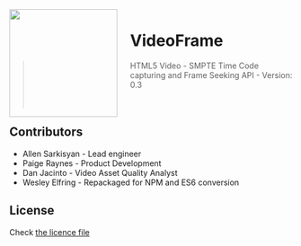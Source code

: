 <img src="http://i.imgur.com/ahsHVk5.png" align="left" width="192px" height="192px"/>
<img align="left" width="0" height="192px" hspace="10"/>

# VideoFrame
> HTML5 Video - SMPTE Time Code capturing and Frame Seeking API - Version: 0.3
<br><br><br>

## Contributors
* Allen Sarkisyan - Lead engineer
* Paige Raynes - Product Development
* Dan Jacinto - Video Asset Quality Analyst
* Wesley Elfring - Repackaged for NPM and ES6 conversion

## License
Check [the licence file](LICENSE.md)
